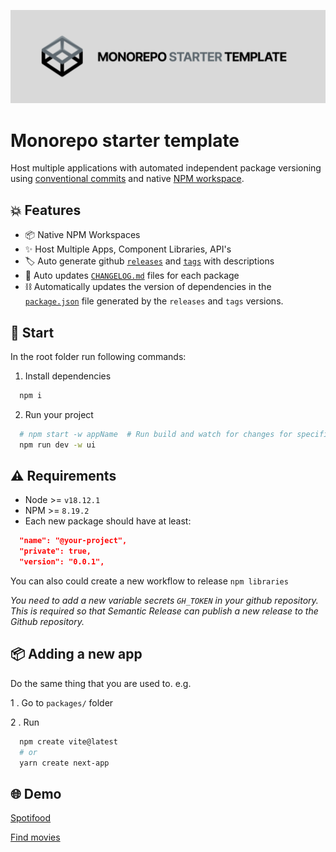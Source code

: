 ![Header](.github/media/header.png)

<h1>Monorepo starter template</h1>

Host multiple applications with automated independent package versioning using [conventional commits](https://www.conventionalcommits.org/) and native [NPM workspace](https://docs.npmjs.com/cli/v7/using-npm/workspaces).

## 💥 Features

- 📦 Native NPM Workspaces
- ✨ Host Multiple Apps, Component Libraries, API's
- 🏷️ Auto generate github [`releases`](https://github.com/emunhoz/monorepo-starter/releases) and [`tags`](https://github.com/emunhoz/monorepo-starter/tags) with descriptions
- 📝 Auto updates [`CHANGELOG.md`](https://github.com/emunhoz/monorepo-starter/blob/main/packages/ui/CHANGELOG.md) files for each package
- ⛓️ Automatically updates the version of dependencies in the [`package.json`](https://github.com/emunhoz/monorepo-starter/blob/main/packages/ui/package.json#L4) file generated by the `releases` and `tags` versions.

## 🚀 Start

In the root folder run following commands:

1. Install dependencies

```bash
  npm i
```

2. Run your project
```bash
  # npm start -w appName  # Run build and watch for changes for specific package
  npm run dev -w ui
```

## ⚠️ Requirements

- Node >= `v18.12.1`
- NPM >= `8.19.2`
- Each new package should have at least:
```json
  "name": "@your-project",
  "private": true,
  "version": "0.0.1",
```

You can also could create a new workflow to release `npm libraries`

_You need to add a new variable secrets `GH_TOKEN` in your github repository. This is required so that Semantic Release can publish a new release to the Github repository._

## 📦 Adding a new app

Do the same thing that you are used to.
e.g.

1 . Go to `packages/` folder

2 . Run

```bash
  npm create vite@latest
  # or
  yarn create next-app
```

## 🌐 Demo

[Spotifood](https://github.com/emunhoz/spotifood)

[Find movies](https://github.com/emunhoz/find-movies)
